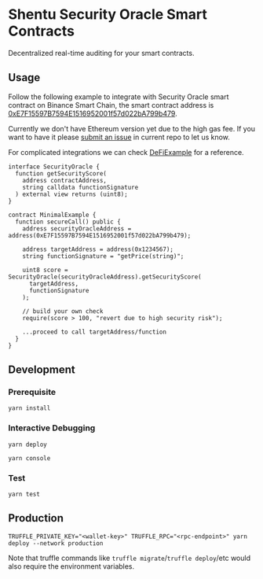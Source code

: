 # Shentu Security Oracle Smart Contracts

Decentralized real-time auditing for your smart contracts.

## Usage

Follow the following example to integrate with Security Oracle smart contract on Binance Smart Chain, the smart contract address is [0xE7F15597B7594E1516952001f57d022bA799b479](https://bscscan.com/address/0xE7F15597B7594E1516952001f57d022bA799b479).

Currently we don't have Ethereum version yet due to the high gas fee. If you want to have it please [submit an issue](https://github.com/certikfoundation/security-oracle-smart-contracts/issues/new) in current repo to let us know.

For complicated integrations we can check [DeFiExample](contracts/DeFiExample.sol) for a reference.

```
interface SecurityOracle {
  function getSecurityScore(
    address contractAddress,
    string calldata functionSignature
  ) external view returns (uint8);
}

contract MinimalExample {
  function secureCall() public {
    address securityOracleAddress = address(0xE7F15597B7594E1516952001f57d022bA799b479);

    address targetAddress = address(0x1234567);
    string functionSignature = "getPrice(string)";

    uint8 score = SecurityOracle(securityOracleAddress).getSecurityScore(
      targetAddress,
      functionSignature
    );

    // build your own check
    require(score > 100, "revert due to high security risk");

    ...proceed to call targetAddress/function
  }
}
```

## Development

### Prerequisite

```
yarn install
```

### Interactive Debugging

```
yarn deploy

yarn console
```

### Test

```
yarn test
```

## Production

```
TRUFFLE_PRIVATE_KEY="<wallet-key>" TRUFFLE_RPC="<rpc-endpoint>" yarn deploy --network production
```

Note that truffle commands like `truffle migrate`/`truffle deploy`/etc would also require the environment variables.
